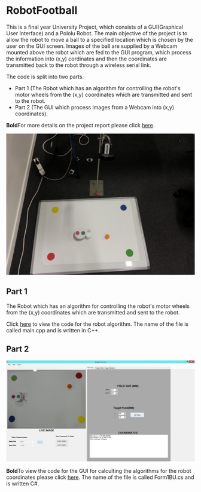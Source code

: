 # RobotFootball


This is a final year University Project, which consists of a GUI(Graphical User Interface) and a Pololu Robot. The main objective of the project is to allow the robot to move a ball to a specified location which is chosen by the user on the GUI screen. Images of the ball are supplied by a Webcam mounted above the robot which are fed to the GUI program, which process the information into (x,y) cordinates and then the coordinates are transmitted back to the robot through a wireless serial link.   

The code is split into two parts. 

- Part 1 (The Robot which has an algorithm for controlling the robot's motor wheels from the (x,y) coordinates which are transmitted and sent to the robot.
- Part 2 (The GUI which process images from a Webcam into (x,y) coordinates).

**Bold**For more details on the project report please click [here](/Full_Final_Year_Report.pdf).

![ImageText](/Images/project_stuff.jpg?raw=true "Complete robot setup") 

## Part 1 

The Robot which has an algorithm for controlling the robot's motor wheels from the (x,y) coordinates which are transmitted and sent to the robot. 

Click [here](/RobotCode/main.cpp) to view the code for the robot algorithm. The name of the file is called main.cpp and is written in C++.

## Part 2

![ImageText](/Images/GUI1.png?raw=true "The GUI for the project")

**Bold**To view the code for the GUI for calculting the algorithms for the robot coordinates please click [here](/GUI/Form1BU.cs). The name of the file is called Form1BU.cs and is written C#. 


